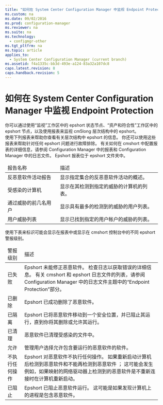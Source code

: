 ```yaml
---
title: "如何在 System Center Configuration Manager 中监视 Endpoint Protection"
ms.custom: na
ms.date: 09/02/2016
ms.prod: configuration-manager
ms.reviewer: na
ms.suite: na
ms.technology: 
  - configmgr-other
ms.tgt_pltfrm: na
ms.topic: article
applies_to: 
  - System Center Configuration Manager (current branch)
ms.assetid: f4a1335c-bb3d-493e-a124-83a32a107dc8
caps.latest.revision: 8
caps.handback.revision: 5
---
```

# 如何在 System Center Configuration Manager 中监视 Endpoint Protection
<?xml version="1.0" encoding="utf-8"?>
<developerWalkthroughDocument xmlns="http://ddue.schemas.microsoft.com/authoring/2003/5" xmlns:xlink="http://www.w3.org/1999/xlink" xmlns:xsi="http://www.w3.org/2001/XMLSchema-instance" xsi:schemaLocation="http://ddue.schemas.microsoft.com/authoring/2003/5 http://dduestorage.blob.core.windows.net/ddueschema/developer.xsd">
  <introduction>
    <para>你可以通过使用“监视”<ui></ui>工作区中的 <ui><token>epshort</token> 状态</ui>节点、“资产和符合性”<ui></ui>工作区中的 <ui><token>epshort</token></ui> 节点，以及使用报表来监视 <token>cm5long</token> 层次结构中的 <token>epshort</token>。</para>
  </introduction>
  <section address="BKMK_1" expanded="false">
    <title>如何使用 <token>epshort</token> 状态节点监视 <token>epshort</token></title>
    <content>
      <para/>
      <procedure>
        <title/>
        <steps class="ordered">
          <step>
            <content>
              <para>在 <token>cmshort</token> 控制台中，单击“监视”<ui></ui></para>
            </content>
          </step>
          <step>
            <content>
              <para>在“监视”<ui></ui>工作区，单击 <ui><token>epshort</token> 状态</ui>。</para>
            </content>
          </step>
          <step>
            <content>
              <para>在“集合”<ui></ui>列表中，选择你想要查看其状态信息的集合。</para>
              <alert class="important">
                <para>集合在以下情况下可供选择：</para>
                <list class="bullet">
                  <listItem>
                    <para>当在<placeholder>&lt;集合名称&gt;</placeholder> <ui>属性</ui>对话框的“警报”<ui></ui>选项卡上的 <token>epshort</token> 仪表板中</ui>选择<ui>查看该集合时。</para>
                  </listItem>
                  <listItem>
                    <para>当部署 <token>epshort</token> 反恶意软件政策到该集合时。</para>
                  </listItem>
                  <listItem>
                    <para>当启用并部署 <token>epshort</token> 客户端设置到该集合时。</para>
                  </listItem>
                </list>
              </alert>
            </content>
          </step>
          <step>
            <content>
              <para>查看显示在“安全状态”<ui></ui>和“操作状态”<ui></ui>部分的信息。 可以单击任何状态链接，以在“资产和符合性”<ui></ui>工作区的“设备”<ui></ui>节点下创建临时集合。 此临时集合包含具有所选状态的计算机。</para>
              <alert class="important">
                <para>显示在 <ui><token>epshort</token> 状态</ui>节点上的信息基于 <token>cmshort</token> 数据库中汇总的最后的数据，可能不是最新的。 如果想要检索最新数据，则在“主页”<ui></ui>选项卡上，单击“运行摘要”<ui></ui>，或单击“计划摘要”<ui></ui>以调整摘要间隔。</para>
              </alert>
            </content>
          </step>
        </steps>
      </procedure>
    </content>
  </section>
  <section address="BKMK_2" expanded="false">
    <title>如何监视资产和符合性工作区中的 <token>epshort</token></title>
    <content>
      <para/>
      <procedure>
        <title/>
        <steps class="ordered">
          <step>
            <content>
              <para>在 <token>cmshort</token> 控制台中，单击“资产和符合性”<ui></ui>。</para>
            </content>
          </step>
          <step>
            <content>
              <para>在“资产和符合性”<ui></ui>工作区中，执行以下操作之一：</para>
              <list class="bullet">
                <listItem>
                  <para>单击“设备”<ui></ui>。 在“设备”<ui></ui>列表中，选择一台计算机，然后单击“恶意软件详细信息”<ui></ui>选项卡。</para>
                </listItem>
                <listItem>
                  <para>单击“设备集合”<ui></ui>。 在“设备集合”<ui></ui>列表中，选择包含你想要监视的计算机的集合，然后在“主页”<ui></ui>选项卡上，在“集合”<ui></ui>组中，单击“显示成员”<ui></ui>。</para>
                </listItem>
              </list>
            </content>
          </step>
          <step>
            <content>
              <para>在“集合名称”<placeholder>&lt;&gt;</placeholder>列表中，选择一台计算机，然后单击“恶意软件详细信息”<ui></ui>选项卡。</para>
            </content>
          </step>
        </steps>
      </procedure>
    </content>
  </section>
  <section address="BKMK_3" expanded="false">
    <title>如何使用报表监视 <token>epshort</token></title>
    <content>
      <para>使用下列报表来帮助你查看有关层次结构中 <token>epshort</token> 的信息。 你还可以使用这些报表来帮助针对任何 <token>epshort</token> 问题进行故障排除。 有关如何在 <token>cmshort</token> 中配置报表的详细信息，请参阅 <link xlink:href="78c1f344-4d72-4718-aad9-3a3834b64dbd">Configuration Manager 中的报表</link>和 <link xlink:href="c1ff371e-b0ad-4048-aeda-02a9ff08889e">Configuration Manager 中的日志文件</link>。 <token>Epshort</token> 报表位于 <token>epshort</token> 文件夹中。</para>
      <table xmlns:caps="http://schemas.microsoft.com/build/caps/2013/11">
        <thead>
          <tr>
            <TD>
              <para>报告名称</para>
            </TD>
            <TD>
              <para>描述</para>
            </TD>
          </tr>
        </thead>
        <tbody>
          <tr>
            <TD>
              <para>
                <ui>反恶意软件活动报告</ui>
              </para>
            </TD>
            <TD>
              <para>显示指定集合的反恶意软件活动的概述。</para>
            </TD>
          </tr>
          <tr>
            <TD>
              <para>
                <ui>受感染的计算机</ui>
              </para>
            </TD>
            <TD>
              <para>显示在其检测到指定的威胁的计算机的列表。</para>
            </TD>
          </tr>
          <tr>
            <TD>
              <para>
                <ui>通过威胁的前几名用户</ui>
              </para>
            </TD>
            <TD>
              <para>显示具有最多的检测到的威胁的用户列表。</para>
            </TD>
          </tr>
          <tr>
            <TD>
              <para>
                <ui>用户威胁列表</ui>
              </para>
            </TD>
            <TD>
              <para>显示已找到指定的用户帐户的威胁的列表。</para>
            </TD>
          </tr>
        </tbody>
      </table>
    </content>
  </section>
  <section expanded="false">
    <title>恶意软件警报级别</title>
    <content>
      <para>使用下表来标识可能会显示在报表中或显示在 <token>cmshort</token> 控制台中的不同 <token>epshort</token> 警报级别。</para>
      <table xmlns:caps="http://schemas.microsoft.com/build/caps/2013/11">
        <thead>
          <tr>
            <TD>
              <para>警报级别</para>
            </TD>
            <TD>
              <para>描述</para>
            </TD>
          </tr>
        </thead>
        <tbody>
          <tr>
            <TD>
              <para>
                <ui>已失败</ui>
              </para>
            </TD>
            <TD>
              <para>
                <token>Epshort</token> 未能修正恶意软件。 检查日志以获取错误的详细信息。</para>
              <alert class="note">
                <para>有关 <token>cmshort</token> 和 <token>epshort</token> 日志文件的列表，请参阅 <link xlink:href="c1ff371e-b0ad-4048-aeda-02a9ff08889e">Configuration Manager 中的日志文件</link>主题中的“Endpoint Protection”部分。</para>
              </alert>
            </TD>
          </tr>
          <tr>
            <TD>
              <para>
                <ui>已删除</ui>
              </para>
            </TD>
            <TD>
              <para>
                <token>Epshort</token> 已成功删除了恶意软件。</para>
            </TD>
          </tr>
          <tr>
            <TD>
              <para>
                <ui>已隔离</ui>
              </para>
            </TD>
            <TD>
              <para>
                <token>Epshort</token> 已将恶意软件移动到一个安全位置，并已阻止其运行，直到你将其删除或允许其运行。</para>
            </TD>
          </tr>
          <tr>
            <TD>
              <para>
                <ui>已清理</ui>
              </para>
            </TD>
            <TD>
              <para>恶意软件已清理受感染的文件中。</para>
            </TD>
          </tr>
          <tr>
            <TD>
              <para>
                <ui>允许</ui>
              </para>
            </TD>
            <TD>
              <para>管理用户选择允许包含要运行的恶意软件的软件。</para>
            </TD>
          </tr>
          <tr>
            <TD>
              <para>
                <ui>不执行任何操作</ui>
              </para>
            </TD>
            <TD>
              <para>
                <token>Epshort</token> 对恶意软件不执行任何操作。 如果重新启动计算机后检测到恶意软件和不能再检测到恶意软件 ； 这可能会发生例如，如果映射的网络驱动器上检测到的恶意软件是不重新连接时在计算机重新启动。</para>
            </TD>
          </tr>
          <tr>
            <TD>
              <para>
                <ui>已阻止</ui>
              </para>
            </TD>
            <TD>
              <para>
                <token>Epshort</token> 已阻止恶意软件运行。 这可能是如果发现计算机上的进程是包含恶意软件。</para>
            </TD>
          </tr>
        </tbody>
      </table>
    </content>
  </section>
  <relatedTopics>
    
  </relatedTopics>
</developerWalkthroughDocument>
